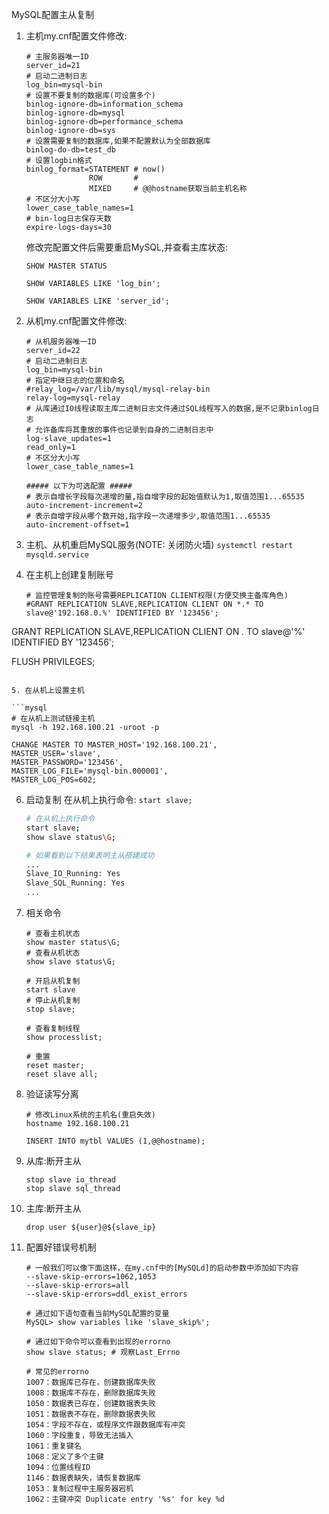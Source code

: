 MySQL配置主从复制
1. 主机my.cnf配置文件修改:
   ```mysql
   # 主服务器唯一ID
   server_id=21
   # 启动二进制日志
   log_bin=mysql-bin
   # 设置不要复制的数据库(可设置多个)
   binlog-ignore-db=information_schema
   binlog-ignore-db=mysql
   binlog-ignore-db=performance_schema
   binlog-ignore-db=sys
   # 设置需要复制的数据库,如果不配置默认为全部数据库
   binlog-do-db=test_db
   # 设置logbin格式
   binlog_format=STATEMENT # now()
                 ROW       # 
                 MIXED     # @@hostname获取当前主机名称
   # 不区分大小写
   lower_case_table_names=1
   # bin-log日志保存天数
   expire-logs-days=30
   ```
   
   修改完配置文件后需要重启MySQL,并查看主库状态:
   
    `SHOW MASTER STATUS`
   
   `SHOW VARIABLES LIKE 'log_bin';`
   
   `SHOW VARIABLES LIKE 'server_id';`
   
2. 从机my.cnf配置文件修改:

   ```mysql
   # 从机服务器唯一ID
   server_id=22
   # 启动二进制日志
   log_bin=mysql-bin
   # 指定中继日志的位置和命名
   #relay_log=/var/lib/mysql/mysql-relay-bin
   relay-log=mysql-relay
   # 从库通过I0线程读取主库二进制日志文件通过SQL线程写入的数据,是不记录binlog日志
   # 允许备库将其重放的事件也记录到自身的二进制日志中
   log-slave_updates=1
   read_only=1
   # 不区分大小写
   lower_case_table_names=1
   
   ##### 以下为可选配置 #####
   # 表示自增长字段每次递增的量,指自增字段的起始值默认为1,取值范围1...65535
   auto-increment-increment=2
   # 表示自增字段从哪个数开始,指字段一次递增多少,取值范围1...65535
   auto-increment-offset=1
   ```

3. 主机、从机重启MySQL服务(NOTE: 关闭防火墙)
   `systemctl restart mysqld.service`

4. 在主机上创建复制账号

   ```mysql
   # 监控管理复制的账号需要REPLICATION CLIENT权限(方便交换主备库角色)
   #GRANT REPLICATION SLAVE,REPLICATION CLIENT ON *.* TO slave@'192.168.0.%' IDENTIFIED BY '123456';
GRANT REPLICATION SLAVE,REPLICATION CLIENT ON *.* TO slave@'%' IDENTIFIED BY '123456';
   
   FLUSH PRIVILEGES;
   ```
   
5. 在从机上设置主机

   ```mysql
   # 在从机上测试链接主机
   mysql -h 192.168.100.21 -uroot -p
   
   CHANGE MASTER TO MASTER_HOST='192.168.100.21',
   MASTER_USER='slave',
   MASTER_PASSWORD='123456',
   MASTER_LOG_FILE='mysql-bin.000001',
   MASTER_LOG_POS=602;
   ```
   
6. 启动复制
   在从机上执行命令: `start slave;`
   
   ```bash
   # 在从机上执行命令
   start slave;
   show slave status\G;
   
   # 如果看到以下结果表明主从搭建成功
   ...
   Slave_IO_Running: Yes
   Slave_SQL_Running: Yes
   ...
   ```
   
7. 相关命令

   ```mysql
   # 查看主机状态
   show master status\G;
   # 查看从机状态
   show slave status\G;
   
   # 开启从机复制
   start slave
   # 停止从机复制
   stop slave;
   
   # 查看复制线程
   show processlist;
   
   # 重置
   reset master;
   reset slave all;
   ```

8. 验证读写分离

   ```
   # 修改Linux系统的主机名(重启失效)
   hostname 192.168.100.21
   
   INSERT INTO mytbl VALUES (1,@@hostname);
   ```

9. 从库:断开主从

   ```
   stop slave io_thread
   stop slave sql_thread
   ```

10. 主库:断开主从

    ```
    drop user ${user}@${slave_ip}
    ```

11. 配置好错误号机制

    ```
    # 一般我们可以像下面这样，在my.cnf中的[MySQLd]的启动参数中添加如下内容
    --slave-skip-errors=1062,1053  
    --slave-skip-errors=all  
    --slave-skip-errors=ddl_exist_errors
    
    # 通过如下语句查看当前MySQL配置的变量
    MySQL> show variables like 'slave_skip%';  
    
    # 通过如下命令可以查看到出现的errorno
    show slave status; # 观察Last_Errno
    
    # 常见的errorno
    1007：数据库已存在，创建数据库失败
    1008：数据库不存在，删除数据库失败
    1050：数据表已存在，创建数据表失败
    1051：数据表不存在，删除数据表失败
    1054：字段不存在，或程序文件跟数据库有冲突
    1060：字段重复，导致无法插入
    1061：重复键名
    1068：定义了多个主键
    1094：位置线程ID
    1146：数据表缺失，请恢复数据库
    1053：复制过程中主服务器宕机
    1062：主键冲突 Duplicate entry '%s' for key %d
    ```

    